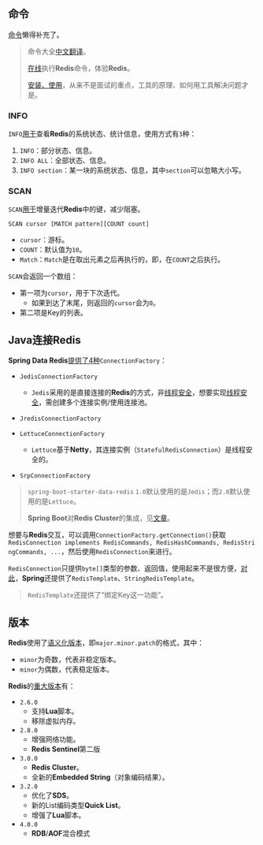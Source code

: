 ## 命令

[命令](https://redis.io/commands)懒得补充了。

> 命令大全[中文翻译](http://doc.redisfans.com/)。
>
> [在线](https://try.redis.io/)执行**Redis**命令，体验**Redis**。
>
> [安装、使用](https://www.cnblogs.com/edisonfeng/p/3571870.html)，从来不是面试的重点，工具的原理、如何用工具解决问题才是。

### INFO

`INFO`[用于](https://www.modb.pro/db/55802)查看**Redis**的系统状态、统计信息，使用方式有`3`种：

1. `INFO`：部分状态、信息。
2. `INFO ALL`：全部状态、信息。
3. `INFO section`：某一块的系统状态、信息，其中`section`可以忽略大小写。

### SCAN

`SCAN`[用于](https://segmentfault.com/a/1190000022299817)增量迭代**Redis**中的键，减少阻塞。

`SCAN cursor [MATCH pattern][COUNT count]`

- `cursor`：游标。
- `COUNT`：默认值为`10`。
- `Match`：`Match`是在取出元素之后再执行的，即，在`COUNT`之后执行。

`SCAN`会返回一个数组：

- 第一项为`cursor`，用于下次迭代。
  - 如果到达了末尾，则返回的`cursor`会为`0`。
- 第二项是Key的列表。



## Java连接Redis

**Spring Data Redis**[提供了4种](https://potoyang.gitbook.io/spring-in-action-v4/untitled-6/untitled-1/untitled-2)`ConnectionFactory`：

- `JedisConnectionFactory`
  - `Jedis`采用的是直接连接的**Redis**的方式，非<u>线程安全</u>，想要实现<u>线程安全</u>，需创建多个连接实例/使用连接池。

- `JredisConnectionFactory`
- `LettuceConnectionFactory`
  - `Lettuce`基于**Netty**，其连接实例（`StatefulRedisConnection`）是线程安全的。

- `SrpConnectionFactory`

> `spring-boot-starter-data-redis` `1.0`默认使用的是`Jedis`；而`2.0`默认使用的是`Lettuce`。
>
> **Spring Boot**对**Redis Cluster**的集成，见[文章](https://blog.csdn.net/u011047968/article/details/112130406)。

想要与**Redis**交互，可以调用`ConnectionFactory.getConnection()`获取`RedisConnection implements RedisCommands, RedisHashCommands, RedisStringCommands, ...`，然后使用`RedisConnection`来进行。

`RedisConnection`只提供`byte[]`类型的参数、返回值，使用起来不是很方便，[对此](https://potoyang.gitbook.io/spring-in-action-v4/untitled-6/untitled-1/12.3.2-shi-yong-redis-template)，**Spring**还提供了`RedisTemplate`、`StringRedisTemplate`。

> `RedisTemplate`还提供了“绑定Key这一功能”。



## 版本

**Redis**使用了[语义化版本](https://zhuanlan.zhihu.com/p/424937397)，即`major.minor.patch`的格式，其中：

- `minor`为奇数，代表非稳定版本。
- `minor`为偶数，代表稳定版本。

**Redis**的[重大版本](https://www.cnblogs.com/yangmingxianshen/p/8043851.html)有：

- `2.6.0`
  - 支持**Lua**脚本。
  - 移除虚拟内存。
- `2.8.0`
  - 增强网络功能。
  - **Redis Sentinel**第二版
- `3.0.0`
  - **Redis Cluster**。
  - 全新的**Embedded String**（对象编码结果）。
- `3.2.0`
  - 优化了**SDS**。
  - 新的List编码类型**Quick List**。
  - 增强了**Lua**脚本。
- `4.0.0`
  - **RDB**/**AOF**混合模式